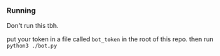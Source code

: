 ### Running

Don't run this tbh.

put your token in a file called `bot_token` in the root of this repo. then run `python3 ./bot.py`
